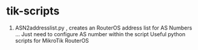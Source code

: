 # tik-scripts
1. ASN2addresslist.py , creates an RouterOS address list for AS Numbers
... Just need to configure AS number within the script
Useful python scripts for MikroTik RouterOS
